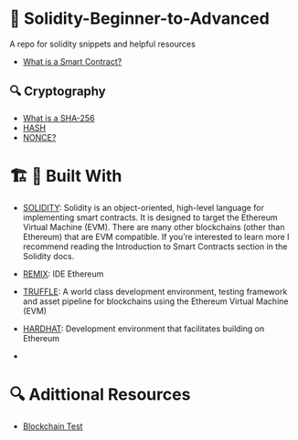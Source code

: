# 👋 Solidity-Beginner-to-Advanced
A repo for solidity snippets and helpful resources
- [What is a Smart Contract?](https://ethereum.org/en/developers/docs/smart-contracts/)

## 🔍 Cryptography
- [What is a SHA-256](https://academy.bit2me.com/en/sha256-algoritmo-bitcoin/)
- [HASH](https://academy.bit2me.com/en/que-es-hash/)
- [NONCE?](https://academy.bit2me.com/en/que-es-nonce/)

# 🏗️ 🔨 Built With
- [SOLIDITY](https://docs.soliditylang.org/en/v0.8.9/#): Solidity is an object-oriented, high-level language for implementing smart contracts. It is designed to target the Ethereum Virtual Machine (EVM). There are many other blockchains (other than Ethereum) that are EVM compatible. If you’re interested to learn more I recommend reading the Introduction to Smart Contracts section in the Solidity docs.
- [REMIX](https://remix.ethereum.org/): IDE Ethereum  
- [TRUFFLE](https://www.trufflesuite.com/): A world class development environment, testing framework and asset pipeline for blockchains using the Ethereum Virtual Machine (EVM)
- [HARDHAT](https://hardhat.org/): Development environment that facilitates building on Ethereum



- 

# 🔍 Adittional Resources
- [Blockchain Test](https://andersbrownworth.com/blockchain/distributed)
